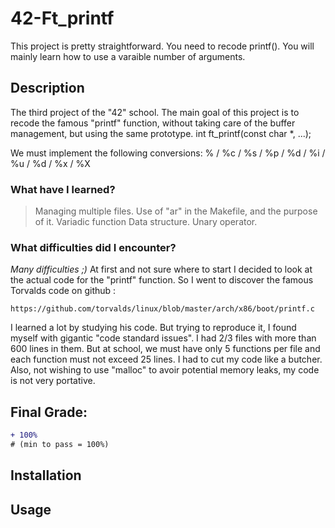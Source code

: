 # 42-Ft_printf
This project is pretty straightforward. You need to recode printf(). You will mainly learn how to use a varaible number of  arguments.

## Description
The third project of the "42" school.
The main goal of this project is to recode the famous "printf" function, without taking care of the buffer management, but using the same prototype.
int		ft_printf(const char *, ...);

We must implement the following conversions:
% / %c / %s / %p / %d / %i / %u / %d / %x / %X

###	What have I learned?
>Managing multiple files.
>Use of "ar" in the Makefile, and the purpose of it.
>Variadic function
>Data structure.
>Unary operator.

### What difficulties did I encounter?
_Many difficulties ;)_
At first and not sure where to start I decided to look at the actual code for the "printf" function. So I went to discover the famous Torvalds code on github :
```
https://github.com/torvalds/linux/blob/master/arch/x86/boot/printf.c
```
I learned a lot by studying his code. But trying to reproduce it, I found myself with gigantic "code standard issues". I had 2/3 files with more than 600 lines in them. But at school, we must have only 5 functions per file and each function must not exceed 25 lines.
I had to cut my code like a butcher.
Also, not wishing to use "malloc" to avoir potential memory leaks, my code is not very portative.

## Final Grade:
```diff
+ 100%
# (min to pass = 100%)
```


## Installation


## Usage